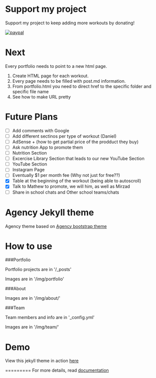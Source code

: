 # Support my project

Support my project to keep adding more workouts by donating!

[![paypal](https://www.paypalobjects.com/en_US/i/btn/btn_donateCC_LG.gif)](https://www.buymeacoffee.com/nikolaandro)

# Next

Every portfolio needs to point to a new html page.

1. Create HTML page for each workout. 
2. Every page needs to be filled with post.md information. 
3. From portfolio.html you need to direct href to the specific folder and specific file name
3. See how to make URL pretty

# Future Plans

- [ ] Add comments with Google
- [ ] Add different sectinos per type of workout (Daniel)
- [ ] AdSense + (how to get partial price of the prodduct they buy) 
- [ ] Ask nutrition App to promote them
- [ ] Nutrition Section
- [ ] Excercise Library Section that leads to our new YouTube Section
- [ ] YouTube Section
- [ ] Instagram Page
- [ ] Eventually $1 per month fee (Why not just for free??)
- [x] Table at the beginning of the workout (being able to autoscroll)
- [x] Talk to Mathew to promote, we will him, as well as Mirzad
- [ ] Share in school chats and Other school teams/chats

Agency Jekyll theme
====================

Agency theme based on [Agency bootstrap theme ](https://startbootstrap.com/template-overviews/agency/)

# How to use

###Portfolio 

Portfolio projects are in '/_posts'

Images are in '/img/portfolio'

###About

Images are in '/img/about/'

###Team

Team members and info are in '_config.yml'

Images are in '/img/team/'


# Demo

View this jekyll theme in action [here](https://y7kim.github.io/agency-jekyll-theme)

=========
For more details, read [documentation](http://jekyllrb.com/)
